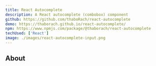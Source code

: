 ```yaml
---
title: React Autocomplete 
description: A React autocomplete (combobox) component 
github: https://github.com/thaboRach/react-autocomplete
demo: https://thaborach.github.io/react-autocomplete/
npm: https://www.npmjs.com/package/@thaborach/react-autocomplete
techUsed: ['React']
image: ./images/react-autocomplete-input.png
---
```


## About